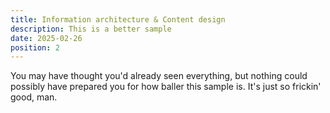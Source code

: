 ```yaml
---
title: Information architecture & Content design
description: This is a better sample
date: 2025-02-26
position: 2
---
```


You may have thought you'd already seen everything, but nothing could possibly have prepared you for how baller this sample is. It's just so frickin' good, man.